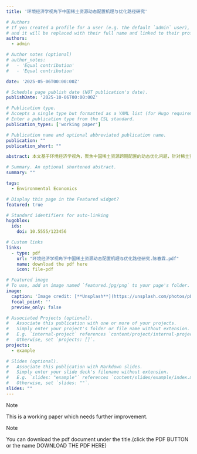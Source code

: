 ```yaml
---
title: '环境经济学视角下中国稀土资源动态配置机理与优化路径研究​'

# Authors
# If you created a profile for a user (e.g. the default `admin` user), write the username (folder name) here
# and it will be replaced with their full name and linked to their profile.
authors:
  - admin

# Author notes (optional)
# author_notes:
#   - 'Equal contribution'
#   - 'Equal contribution'

date: '2025-05-06T00:00:00Z'

# Schedule page publish date (NOT publication's date).
publishDate: '2025-10-06T00:00:00Z'

# Publication type.
# Accepts a single type but formatted as a YAML list (for Hugo requirements).
# Enter a publication type from the CSL standard.
publication_types: ['working paper']

# Publication name and optional abbreviated publication name.
publication: ""
publication_short: ""

abstract: 本文基于环境经济学视角，聚焦中国稀土资源跨期配置的动态优化问题，针对稀土资源产量和价格的结构性失衡、环境外部性及战略价值折损等核心矛盾，创新性地构建了稀土资源动态配置的折现模型NPV-Model。本模型突破传统静态分析框架，将时间动态性、环境价值因子、战略价值因子纳入配置决策模型，揭示了延后开采的合理性和必要性。并且基于模型结论和美国地质调查局USGS的实证数据分析了我国目前的稀土资源配置情况，最后结合经济学思想对中国稀土资源配置的优化路径提出了相关建议。

# Summary. An optional shortened abstract.
summary: ""

tags:
  - Environmental Economics

# Display this page in the Featured widget?
featured: true

# Standard identifiers for auto-linking
hugoblox:
  ids:
    doi: 10.5555/123456

# Custom links
links:
  - type: pdf
    url: "环境经济学视角下中国稀土资源动态配置机理与优化路径研究.陈春霖.pdf"
    name: download the pdf here
    icon: file-pdf

# Featured image
# To use, add an image named `featured.jpg/png` to your page's folder.
image:
  caption: 'Image credit: [**Unsplash**](https://unsplash.com/photos/pLCdAaMFLTE)'
  focal_point: ''
  preview_only: false

# Associated Projects (optional).
#   Associate this publication with one or more of your projects.
#   Simply enter your project's folder or file name without extension.
#   E.g. `internal-project` references `content/project/internal-project/index.md`.
#   Otherwise, set `projects: []`.
projects:
  - example

# Slides (optional).
#   Associate this publication with Markdown slides.
#   Simply enter your slide deck's filename without extension.
#   E.g. `slides: "example"` references `content/slides/example/index.md`.
#   Otherwise, set `slides: ""`.
slides: ""
---
```


> [!NOTE]
> This is a working paper which needs further improvement.

> [!NOTE]
> You can download the pdf document under the title.(click the PDF BUTTON or the name DOWNLOAD THE PDF HERE)

<!-- Add the publication's **full text** or **supplementary notes** here. You can use rich formatting such as including [code, math, and images](https://docs.hugoblox.com/content/writing-markdown-latex/). -->

